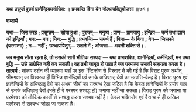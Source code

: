 **यथा प्रसुप्तं पुरुषं प्राणेन्द्रियमनोधिय: ।** **प्रभवन्ति विना येन नोत्थापयितुमोजसा ॥ ७१॥** 

**शब्दार्थ** 

**यथा—** **जिस तरह** **; प्रसुप्तम्—** **सोया हुआ** **; पुरुषम्—** **मनुष्य** **; प्राण—** **प्राणवायु** **; इन्द्रिय—** **कर्म तथा ज्ञान की इन्द्रियाँ** **;** **मन:—** **मन** **; धिय:—** **बुद्धि** **; प्रभवन्ति—** **समर्थ हैं** **; विना—** **के बिना** **; येन—** **जिसको (परमात्मा)** **; न—** **नहीं** **;** **उत्थापयितुम्—** **उठाने में** **; ओजसा—** **अपनी शक्ति से।** **.** 

**जब मनुष्य सोता रहता है, तो उसकी सारी भौतिक सश्पदा** — **यथा प्राणशक्ति,** **ज्ञानेन्द्रियाँ, कर्मेन्द्रियाँ, मन तथा बुद्धि** — **उसे उत्प्रेरित नहीं कर सकतीं। वह तभी जागृत** **हो पाता है जब परमात्मा उसकी सहायता करता है।** **तात्पर्य :** सांलय दर्शन की व्यालया यहाँ पर इस ²ष्टिकोण से विस्तार से की गई है कि विराट पुरुष अर्थात् श्रीभगवान् का विश्वरूप ही विभिन्न ज्ञानेन्द्रियों एवं उनके अधिष्ठातृ देवों का उत्पत्ति-केन्द्र है। विराट पुरुष एवं ज्ञानेन्द्रियों के अधिष्ठातृ देवों का अथवा जीवों का सश्बन्ध ऐसा जटिल है कि केवल ज्ञानेन्द्रियों के प्रयोग मात्र से उनके अधिष्ठातृ देवों (भले ही वे परस्पर सश्बद्ध हों) जगाया नहीं जा सकता। विराट पुरुष को जगाना या परमेश्वर को लौकिक कार्यों से सश्बद्ध करना सश्भव नहीं है। केवल भक्तियोग एवं वैराग्य से ही अखिल परमेश्वर से सश्बन्ध जोड़ा जा सकता है।  